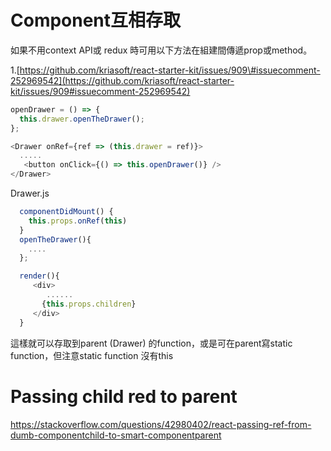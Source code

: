 # Component互相存取

如果不用context API或 redux 時可用以下方法在組建間傳遞prop或method。

1.[https://github.com/kriasoft/react-starter-kit/issues/909\#issuecomment-252969542](https://github.com/kriasoft/react-starter-kit/issues/909#issuecomment-252969542)

```js
openDrawer = () => {
  this.drawer.openTheDrawer();
};

<Drawer onRef={ref => (this.drawer = ref)}>
  .....
   <button onClick={() => this.openDrawer()} />
</Drawer>
```

Drawer.js

```js
  componentDidMount() {
    this.props.onRef(this)
  }
  openTheDrawer(){
    ....
  };

  render(){
     <div>
        ......
       {this.props.children}
     </div> 
  }
```

這樣就可以存取到parent \(Drawer\) 的function，或是可在parent寫static function，但注意static function 沒有this



# Passing child red to parent

https://stackoverflow.com/questions/42980402/react-passing-ref-from-dumb-componentchild-to-smart-componentparent



